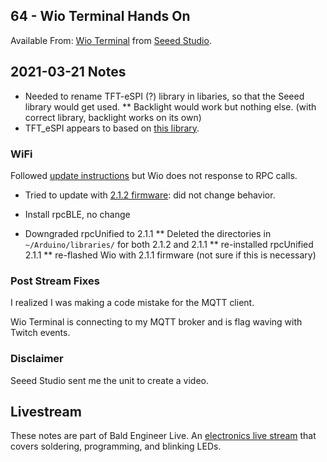 ## 64 - Wio Terminal Hands On
Available From:
[Wio Terminal](https://www.seeedstudio.com/Wio-Terminal-p-4509.html) from [Seeed Studio](https://www.seeedstudio.com/).

## 2021-03-21 Notes
* Needed to rename TFT-eSPI (?) library in libaries, so that the Seeed library would get used.
** Backlight would work but nothing else. (with correct library, backlight works on its own)
* TFT_eSPI appears to based on [this library](https://github.com/Bodmer/TFT_eSPI).

### WiFi
Followed [update instructions](https://wiki.seeedstudio.com/Wio-Terminal-Network-Overview/#step-2-flash-the-latest-firmware) but Wio does not response to RPC calls.

* Tried to update with [2.1.2 firmware](https://github.com/Seeed-Studio/seeed-ambd-firmware/releases/tag/v2.1.2): did not change behavior.

* Install rpcBLE, no change

* Downgraded rpcUnified to 2.1.1
** Deleted the directories in `~/Arduino/libraries/` for both 2.1.2 and 2.1.1
** re-installed rpcUnified 2.1.1 
** re-flashed Wio with 2.1.1 firmware (not sure if this is necessary)

### Post Stream Fixes
I realized I was making a code mistake for the MQTT client. 

Wio Terminal is connecting to my MQTT broker and is flag waving with Twitch events.

### Disclaimer
Seeed Studio sent me the unit to create a video.

## Livestream
These notes are part of Bald Engineer Live. An [electronics live stream](https://twitch.tv/baldengineer) that covers soldering, programming, and blinking LEDs.